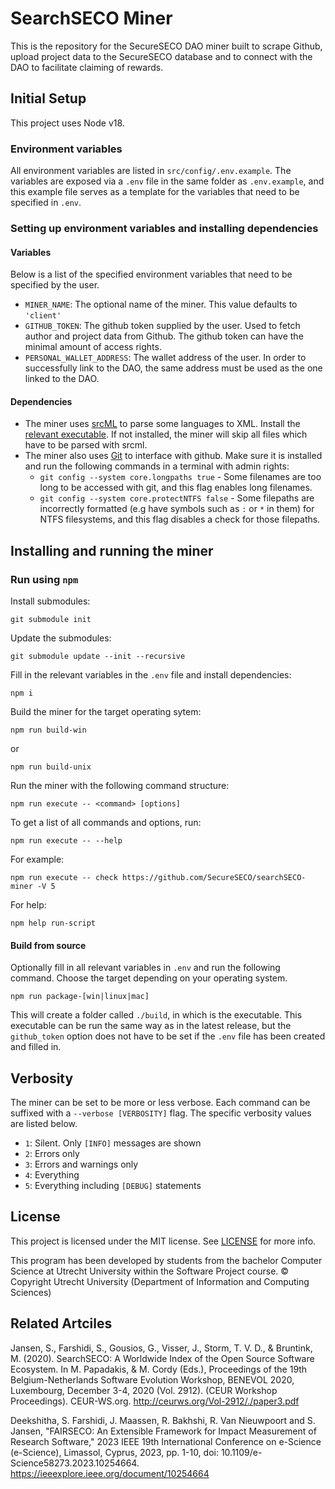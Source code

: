 # SearchSECO Miner
This is the repository for the SecureSECO DAO miner built to scrape Github, upload project data to the SecureSECO database and to connect with the DAO to facilitate claiming of rewards.
## Initial Setup
This project uses Node v18.
### Environment variables
All environment variables are listed in `src/config/.env.example`. The variables are exposed via a `.env` file in the same folder as `.env.example`, and this example file serves as a template for the variables that need to be specified in `.env`.
### Setting up environment variables and installing dependencies
#### Variables
Below is a list of the specified environment variables that need to be specified by the user.
- `MINER_NAME`: The optional name of the miner. This value defaults to `'client'`
- `GITHUB_TOKEN`: The github token supplied by the user. Used to fetch author and project data from Github. The github token can have the minimal amount of access rights.
- `PERSONAL_WALLET_ADDRESS`: The wallet address of the user. In order to successfully link to the DAO, the same address must be used as the one linked to the DAO.
#### Dependencies
- The miner uses [srcML](https://www.srcml.org/#home) to parse some languages to XML. Install the [relevant executable](https://www.srcml.org/#download). If not installed, the miner will skip all files which have to be parsed with srcml.
- The miner also uses [Git](https://git-scm.com/) to interface with github. Make sure it is installed and run the following commands in a terminal with admin rights:
  - `git config --system core.longpaths true` - Some filenames are too long to be accessed with git, and this flag enables long filenames.
  - `git config --system core.protectNTFS false` - Some filepaths are incorrectly formatted (e.g have symbols such as `:` or `*` in them) for NTFS filesystems, and this flag disables a check for those filepaths.
## Installing and running the miner
### Run using `npm`
Install submodules:
```
git submodule init 
```
Update the submodules:
```
git submodule update --init --recursive
```
Fill in the relevant variables in the `.env` file and install dependencies:
```
npm i
```
Build the miner for the target operating sytem:
```
npm run build-win
```
or
```
npm run build-unix
```
Run the miner with the following command structure:
```
npm run execute -- <command> [options]
```
To get a list of all commands and options, run:
```
npm run execute -- --help
```
For example:
```
npm run execute -- check https://github.com/SecureSECO/searchSECO-miner -V 5
```
For help:
```
npm help run-script
```
#### Build from source
Optionally fill in all relevant variables in `.env` and run the following command. Choose the target depending on your operating system.
```
npm run package-[win|linux|mac]
```
This will create a folder called `./build`, in which is the executable. This executable can be run the same way as in the latest release, but the `github_token` option does not have to be set if the `.env` file has been created and filled in.


## Verbosity
The miner can be set to be more or less verbose. Each command can be suffixed with a `--verbose [VERBOSITY]` flag. The specific verbosity values are listed below.
- `1`: Silent. Only `[INFO]` messages are shown
- `2`: Errors only
- `3`: Errors and warnings only
- `4`: Everything
- `5`: Everything including `[DEBUG]` statements


## License

This project is licensed under the MIT license. See [LICENSE](/LICENSE) for more info.

This program has been developed by students from the bachelor Computer Science at
Utrecht University within the Software Project course. © Copyright Utrecht University
(Department of Information and Computing Sciences)

## Related Artciles

Jansen, S., Farshidi, S., Gousios, G., Visser, J., Storm, T. V. D., & Bruntink, M. (2020). SearchSECO: A Worldwide Index of the Open Source Software Ecosystem. In M. Papadakis, & M. Cordy (Eds.), Proceedings of the 19th Belgium-Netherlands Software Evolution Workshop, BENEVOL 2020, Luxembourg, December 3-4, 2020 (Vol. 2912). (CEUR Workshop Proceedings). CEUR-WS.org. http://ceurws.org/Vol-2912/./paper3.pdf

Deekshitha, S. Farshidi, J. Maassen, R. Bakhshi, R. Van Nieuwpoort and S. Jansen, "FAIRSECO: An Extensible Framework for Impact Measurement of Research Software," 2023 IEEE 19th International Conference on e-Science (e-Science), Limassol, Cyprus, 2023, pp. 1-10, doi: 10.1109/e-Science58273.2023.10254664. https://ieeexplore.ieee.org/document/10254664


